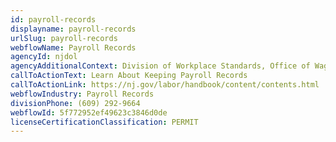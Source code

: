 ```yaml
---
id: payroll-records
displayname: payroll-records
urlSlug: payroll-records
webflowName: Payroll Records
agencyId: njdol
agencyAdditionalContext: Division of Workplace Standards, Office of Wage and Hour Compliance
callToActionText: Learn About Keeping Payroll Records
callToActionLink: https://nj.gov/labor/handbook/content/contents.html
webflowIndustry: Payroll Records
divisionPhone: (609) 292-9664
webflowId: 5f772952ef49623c3846d0de
licenseCertificationClassification: PERMIT
---
```

